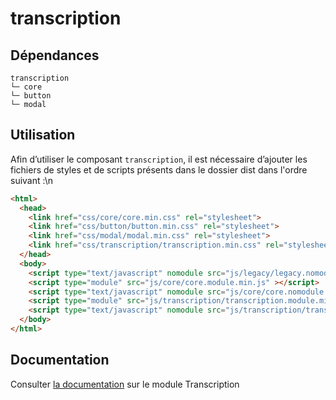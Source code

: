 # transcription

## Dépendances
```shell
transcription
└─ core
└─ button
└─ modal
```

## Utilisation
Afin d’utiliser le composant `transcription`, il est nécessaire d’ajouter les fichiers de styles et de scripts présents dans le dossier dist dans l'ordre suivant :\n
```html
<html>
  <head>
    <link href="css/core/core.min.css" rel="stylesheet">
    <link href="css/button/button.min.css" rel="stylesheet">
    <link href="css/modal/modal.min.css" rel="stylesheet">
    <link href="css/transcription/transcription.min.css" rel="stylesheet">
  </head>
  <body>
    <script type="text/javascript" nomodule src="js/legacy/legacy.nomodule.min.js" ></script>
    <script type="module" src="js/core/core.module.min.js" ></script>
    <script type="text/javascript" nomodule src="js/core/core.nomodule.min.js" ></script>
    <script type="module" src="js/transcription/transcription.module.min.js" ></script>
    <script type="text/javascript" nomodule src="js/transcription/transcription.nomodule.min.js" ></script>
  </body>
</html>
```

## Documentation

Consulter [la documentation](https://www.systeme-de-design.gouv.fr/version-courante/fr/composants/transcription) sur le module Transcription